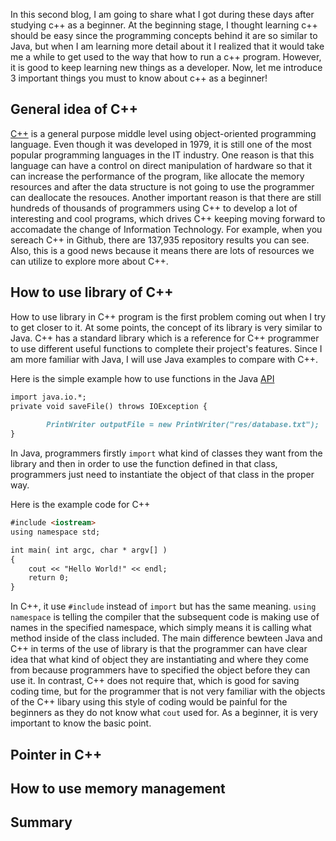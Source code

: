 In this second blog, I am going to share what I got during these days after studying c++ as a beginner. At the beginning stage, I thought learning c++ should be easy since the programming concepts behind it are so similar to Java, but when I am learning more detail about it I realized that it would take me a while to get used to the way that how to run a c++ program. However, it is good to keep learning new things as a developer. Now, let me introduce 3 important things you must to know about c++ as a beginner!

## General idea of C++
[C++](https://en.wikipedia.org/wiki/C%2B%2B) is a general purpose middle level using object-oriented programming language. Even though it was developed in 1979, it is still one of the most popular programming languages in the IT industry. One reason is that this language can have a control on direct manipulation of hardware so that it can increase the performance of the program, like allocate the memory resources and after the data structure is not going to use the programmer can deallocate the resouces. Another important reason is that there are still hundreds of thousands of programmers using C++ to develop a lot of interesting and cool programs, which drives C++ keeping moving forward to accomadate the change of Information Technology. For example, when you sereach C++ in Github, there are 137,935 repository results you can see. Also, this is a good news because it means there are lots of resources we can utilize to explore more about C++.

## How to use library of C++
How to use library in C++ program is the first problem coming out when I try to get closer to it. At some points, the concept of its library is very similar to Java. C++ has a standard library which is a reference for C++ programmer to use different useful functions to complete their project's features. Since I am more familiar with Java, I will use Java examples to compare with C++. 

Here is the simple example how to use functions in the Java [API](https://en.wikipedia.org/wiki/Application_programming_interface)
```markdown
import java.io.*;
private void saveFile() throws IOException {
		
		PrintWriter outputFile = new PrintWriter("res/database.txt");
}
```
In Java, programmers firstly `import` what kind of classes they want from the library and then in order to use the function defined in that class, programmers just need to instantiate the object of that class in the proper way.

Here is the example code for C++
```markdown
#include <iostream>
using namespace std;

int main( int argc, char * argv[] )
{
    cout << "Hello World!" << endl;
    return 0;
}
```
In C++, it use `#include` instead of `import` but has the same meaning. `using namespace` is telling the compiler that the subsequent code is making use of names in the specified namespace, which simply means it is calling what method inside of the class included. The main difference bewteen Java and C++ in terms of the use of library is that the programmer can have clear idea that what kind of object they are instantiating and where they come from because programmers have to specified the object before they can use it. In contrast, C++ does not require that, which is good for saving coding time, but for the programmer that is not very familiar with the objects of the C++ libary using this style of coding would be painful for the beginners as they do not know what `cout` used for. As a beginner, it is very important to know the basic point.

## Pointer in C++


## How to use memory management


## Summary
